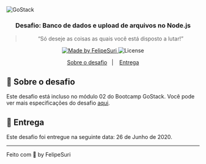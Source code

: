 <img alt="GoStack" src="https://storage.googleapis.com/golden-wind/bootcamp-gostack/header-desafios.png" />

<h3 align="center">
  Desafio: Banco de dados e upload de arquivos no Node.js
</h3>

<blockquote align="center">“Só deseje as coisas as quais você está disposto a lutar!”</blockquote>

<p align="center">
  <a href="https://felipesuri.com">
    <img alt="Made by FelipeSuri" src="https://img.shields.io/badge/made%20by-FelipeSuri-%2304D361">
  </a>

  <img alt="License" src="https://img.shields.io/badge/license-MIT-%2304D361">
</p>

<p align="center">
  <a href="#rocket-sobre-o-desafio">Sobre o desafio</a>&nbsp;&nbsp;&nbsp;|&nbsp;&nbsp;&nbsp;
  <a href="#calendar-entrega">Entrega</a>
</p>

## :rocket: Sobre o desafio

Este desafio está incluso no módulo 02 do Bootcamp GoStack. Você pode ver mais especificações do desafio [aqui](https://github.com/felipesuri/desafios-bootcamp-gostack/blob/master/module-02/database-upload/README.md).

## :calendar: Entrega

Este desafio foi entregue na seguinte data: 26 de Junho de 2020.

---

Feito com 💜 by FelipeSuri
